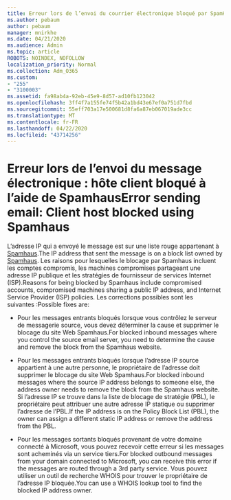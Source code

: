 ```yaml
---
title: Erreur lors de l’envoi du courrier électronique bloqué par SpamHaus
ms.author: pebaum
author: pebaum
manager: mnirkhe
ms.date: 04/21/2020
ms.audience: Admin
ms.topic: article
ROBOTS: NOINDEX, NOFOLLOW
localization_priority: Normal
ms.collection: Adm_O365
ms.custom:
- "255"
- "3100003"
ms.assetid: fa98ab4a-92eb-45e9-8d57-ad10fb123042
ms.openlocfilehash: 3ff4f7a155fe74f5b42a1bd43e67ef0a751d7fbd
ms.sourcegitcommit: 55eff703a17e500681d8fa6a87eb067019ade3cc
ms.translationtype: MT
ms.contentlocale: fr-FR
ms.lasthandoff: 04/22/2020
ms.locfileid: "43714256"
---
```

# <a name="error-sending-email-client-host-blocked-using-spamhaus"></a><span data-ttu-id="34567-102">Erreur lors de l’envoi du message électronique : hôte client bloqué à l’aide de Spamhaus</span><span class="sxs-lookup"><span data-stu-id="34567-102">Error sending email: Client host blocked using Spamhaus</span></span>

<span data-ttu-id="34567-103">L’adresse IP qui a envoyé le message est sur une liste rouge appartenant à [Spamhaus](https://go.microsoft.com/fwlink/p/?linkid=123245).</span><span class="sxs-lookup"><span data-stu-id="34567-103">The IP address that sent the message is on a block list owned by [Spamhaus](https://go.microsoft.com/fwlink/p/?linkid=123245).</span></span> <span data-ttu-id="34567-104">Les raisons pour lesquelles le blocage par Spamhaus incluent les comptes compromis, les machines compromises partageant une adresse IP publique et les stratégies de fournisseur de services Internet (ISP).</span><span class="sxs-lookup"><span data-stu-id="34567-104">Reasons for being blocked by Spamhaus include compromised accounts, compromised machines sharing a public IP address, and Internet Service Provider (ISP) policies.</span></span> <span data-ttu-id="34567-105">Les corrections possibles sont les suivantes :</span><span class="sxs-lookup"><span data-stu-id="34567-105">Possible fixes are:</span></span>
  
- <span data-ttu-id="34567-106">Pour les messages entrants bloqués lorsque vous contrôlez le serveur de messagerie source, vous devez déterminer la cause et supprimer le blocage du site Web Spamhaus.</span><span class="sxs-lookup"><span data-stu-id="34567-106">For blocked inbound messages where you control the source email server, you need to determine the cause and remove the block from the Spamhaus website.</span></span>

- <span data-ttu-id="34567-107">Pour les messages entrants bloqués lorsque l’adresse IP source appartient à une autre personne, le propriétaire de l’adresse doit supprimer le blocage du site Web Spamhaus.</span><span class="sxs-lookup"><span data-stu-id="34567-107">For blocked inbound messages where the source IP address belongs to someone else, the address owner needs to remove the block from the Spamhaus website.</span></span> <span data-ttu-id="34567-108">Si l’adresse IP se trouve dans la liste de blocage de stratégie (PBL), le propriétaire peut attribuer une autre adresse IP statique ou supprimer l’adresse de l’PBL.</span><span class="sxs-lookup"><span data-stu-id="34567-108">If the IP address is on the Policy Block List (PBL), the owner can assign a different static IP address or remove the address from the PBL.</span></span>

- <span data-ttu-id="34567-109">Pour les messages sortants bloqués provenant de votre domaine connecté à Microsoft, vous pouvez recevoir cette erreur si les messages sont acheminés via un service tiers.</span><span class="sxs-lookup"><span data-stu-id="34567-109">For blocked outbound messages from your domain connected to Microsoft, you can receive this error if the messages are routed through a 3rd party service.</span></span> <span data-ttu-id="34567-110">Vous pouvez utiliser un outil de recherche WHOIS pour trouver le propriétaire de l’adresse IP bloquée.</span><span class="sxs-lookup"><span data-stu-id="34567-110">You can use a WHOIS lookup tool to find the blocked IP address owner.</span></span>
